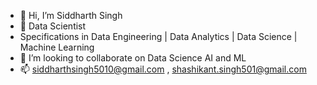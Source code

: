 - 👋 Hi, I’m Siddharth Singh
- 👀 Data Scientist
- Specifications in Data Engineering | Data Analytics | Data Science | Machine Learning
- 💞️ I’m looking to collaborate on Data Science AI and ML
- 📫 siddharthsingh5010@gmail.com , shashikant.singh501@gmail.com
